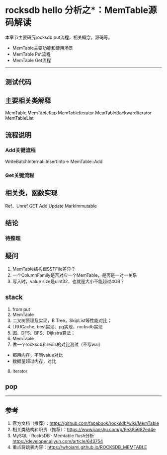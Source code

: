 # rocksdb hello 分析之*：MemTable源码解读
本章节主要研究rocksdb put流程，相关概念，源码等。
- MemTable主要功能和使用场景
- MemTable Put流程
- MemTable Get流程

---
## 测试代码

## 主要相关类解释
MemTable
MemTableRep
MemTableIterator
MemTableBackwardIterator
MemTableList

## 流程说明
### Add关键流程
WriteBatchInternal::InsertInto->
MemTable::Add

### Get关键流程

## 相关类，函数实现
Ref、Unref
GET
Add
Update
MarkImmutable

## 结论

### 待整理

## 疑问
1. MemTable结构跟SSTFile差异？
2. 一个ColumnFamily是否对应一个MemTable，是否是一对一关系
3. 写入时，value size是uint32，也就是大小不能超过4GB？

## stack
1. from put
2. MemTable
3. 二叉树原理及实现，B Tree，SkipList等性能对比；
4. LRUCache, best实现、pg实现、rocksdb实现
5. 图、DFS、BFS、Dijkstra算法；
6. MemTable
7. 做一个rocksdb和redis的对比测试（不写wal）
- 都用内存，不同value对比
- 数据量超过内存，对比
8. Iterator

## pop

---
## 参考
1. 官方文档（推荐）：https://github.com/facebook/rocksdb/wiki/MemTable
2. 相关类结构和职责（推荐）：https://www.jianshu.com/p/9e385682ed4e
3. MySQL · RocksDB · Memtable flush分析 https://developer.aliyun.com/article/643754
4. 重点将跳表内容：https://whoiami.github.io/ROCKSDB_MEMTABLE

